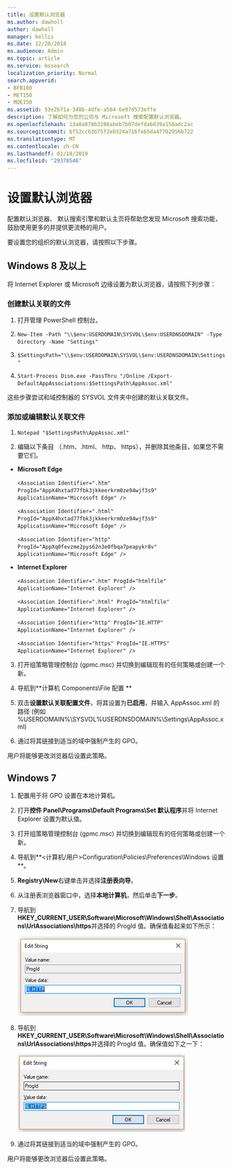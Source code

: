```yaml
---
title: 设置默认浏览器
ms.author: dawholl
author: dawholl
manager: kellis
ms.date: 12/20/2018
ms.audience: Admin
ms.topic: article
ms.service: mssearch
localization_priority: Normal
search.appverid:
- BFB160
- MET150
- MOE150
ms.assetid: 53e2b71a-348b-4dfe-a504-6e97d573effe
description: 了解如何为您的公司与 Microsoft 搜索配置默认浏览器。
ms.openlocfilehash: 13a0a878b3288abeb7b07defdab839a158adc2ac
ms.sourcegitcommit: bf52cc63b75f2e0324a716fe65da47702956b722
ms.translationtype: MT
ms.contentlocale: zh-CN
ms.lasthandoff: 01/18/2019
ms.locfileid: "29378546"
---
```

# <a name="set-default-browser"></a>设置默认浏览器

配置默认浏览器、 默认搜索引擎和默认主页将帮助您发现 Microsoft 搜索功能，鼓励使用更多的并提供更流畅的用户。
  
要设置您的组织的默认浏览器，请按照以下步骤。
  
## <a name="windows-8-and-above"></a>Windows 8 及以上

将 Internet Explorer 或 Microsoft 边缘设置为默认浏览器，请按照下列步骤：
  
### <a name="create-default-associations-file"></a>创建默认关联的文件

1. 打开管理 PowerShell 控制台。
    
2.  `New-Item -Path "\\$env:USERDOMAIN\SYSVOL\$env:USERDNSDOMAIN" -Type Directory -Name "Settings"`
    
3.  `$SettingsPath="\\$env:USERDOMAIN\SYSVOL\$env:USERDNSDOMAIN\Settings"`
    
4.  `Start-Process Dism.exe -PassThru "/Online /Export-DefaultAppAssociations:$SettingsPath\AppAssoc.xml"`
    
这些步骤尝试和域控制器的 SYSVOL 文件夹中创建的默认关联文件。
  
### <a name="add-or-edit-the-default-associations-file"></a>添加或编辑默认关联文件

1. `Notepad "$SettingsPath\AppAssoc.xml"`
    
2. 编辑以下条目 （.htm、.html、 http、 https），并删除其他条目，如果您不需要它们。
    
  - **Microsoft Edge**
    
     `<Association Identifier=".htm" ProgId="AppX4hxtad77fbk3jkkeerkrm0ze94wjf3s9" ApplicationName="Microsoft Edge" />`
  
     `<Association Identifier=".html" ProgId="AppX4hxtad77fbk3jkkeerkrm0ze94wjf3s9" ApplicationName="Microsoft Edge" />`
  
     `<Association Identifier="http" ProgId="AppXq0fevzme2pys62n3e0fbqa7peapykr8v" ApplicationName="Microsoft Edge" />`
    
  - **Internet Explorer**
    
     `<Association Identifier=".htm" ProgId="htmlfile" ApplicationName="Internet Explorer" />`
  
     `<Association Identifier=".html" ProgId="htmlfile" ApplicationName="Internet Explorer" />`
  
     `<Association Identifier="http" ProgId="IE.HTTP" ApplicationName="Internet Explorer" />`
  
     `<Association Identifier="https" ProgId="IE.HTTPS" ApplicationName="Internet Explorer" />`
    
3. 打开组策略管理控制台 (gpmc.msc) 并切换到编辑现有的任何策略或创建一个新。
    
1. 导航到**计算机 Components\File 配置 \**
    
2. 双击**设置默认关联配置文件**，将其设置为**已启用**，并输入 AppAssoc.xml 的路径 (例如 %USERDOMAIN%\SYSVOL\%USERDNSDOMAIN%\Settings\AppAssoc.xml)
    
4. 通过将其链接到适当的域中强制产生的 GPO。
    
用户将能够更改浏览器后设置此策略。
  
## <a name="windows-7"></a>Windows 7

1. 配置用于将 GPO 设置在本地计算机。
    
1. 打开**控件 Panel\Programs\Default Programs\Set 默认程序**并将 Internet Explorer 设置为默认值。 
    
2. 打开组策略管理控制台 (gpmc.msc) 并切换到编辑现有的任何策略或创建一个新。
    
1. 导航到**\<计算机/用户\>Configuration\Policies\Preferences\Windows 设置**。
    
2. **Registry\New**右键单击并选择**注册表向导**。
    
3. 从注册表浏览器窗口中，选择**本地计算机**，然后单击**下一步**。
    
4. 导航到**HKEY_CURRENT_USER\Software\Microsoft\Windows\Shell\Associations\UrlAssociations\https**并选择的 ProgId 值。确保值看起来如下所示： 
    
    ![在编辑字符串中选择 ProgID 值](media/f6173dcc-b898-4967-8c40-4b0fe411a92b.png)
  
5. 导航到**HKEY_CURRENT_USER\Software\Microsoft\Windows\Shell\Associations\UrlAssociations\https**并选择的 ProgId 值。确保值如下之一下： 
    
    ![选择 ProgId 编辑字符串中的 https](media/3519e13b-4fe7-4d15-946c-82fd50fc49bb.png)
  
3. 通过将其链接到适当的域中强制产生的 GPO。
    
用户将能够更改浏览器后设置此策略。